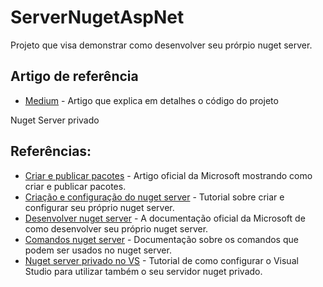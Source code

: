 # ServerNugetAspNet

Projeto que visa demonstrar como desenvolver seu prórpio nuget server.

## Artigo de referência
 * [Medium](https://medium.com/@erikthiago/gerador-de-pdf-no-asp-net-core-e494650eb3c9) - Artigo que explica em detalhes o código do projeto
 
Nuget Server privado
 
## Referências:
* [Criar e publicar pacotes](https://docs.microsoft.com/en-us/nuget/quickstart/create-and-publish-a-package-using-visual-studio-net-framework) - Artigo oficial da Microsoft mostrando como criar e publicar pacotes.
* [Criação e configuração do nuget server](https://dotnetcoretutorials.com/2018/01/03/setting-private-nuget-server-part-1-intro-server-setup/) - Tutorial sobre criar e configurar seu próprio nuget server.
* [Desenvolver nuget server](https://docs.microsoft.com/pt-br/nuget/hosting-packages/nuget-server) - A documentação oficial da Microsoft de como desenvolver seu próprio nuget server.
* [Comandos nuget server](https://docs.microsoft.com/en-us/nuget/tools/cli-ref-push) - Documentação sobre os comandos que podem ser usados no nuget server.
* [Nuget server privado no VS](https://gemfury.com/help/nuget-server/) - Tutorial de como configurar o Visual Studio para utilizar também o seu servidor nuget privado.
